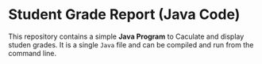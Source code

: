 # Student Grade Report (Java Code)
This repository contains a simple **Java Program** to Caculate and display studen grades.
It is a single `Java` file and can be compiled and run from the command line.
